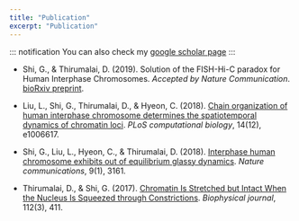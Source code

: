 ```yaml
---
title: "Publication"
excerpt: "Publication"
---
```


::: notification
You can also check my [google scholar page](https://scholar.google.com/citations?user=JMf5dv8AAAAJ&hl=en) 
:::

* Shi, G., & Thirumalai, D. (2019). Solution of the FISH-Hi-C paradox for Human Interphase Chromosomes. *Accepted by Nature Communication*. [bioRxiv preprint](https://www.biorxiv.org/content/10.1101/615120v2).

* Liu, L., Shi, G., Thirumalai, D., & Hyeon, C. (2018). [Chain organization of human interphase chromosome determines the spatiotemporal dynamics of chromatin loci](https://journals.plos.org/ploscompbiol/article?id=10.1371/journal.pcbi.1006617). *PLoS computational biology*, 14(12), e1006617.

* Shi, G., Liu, L., Hyeon, C., & Thirumalai, D. (2018). [Interphase human chromosome exhibits out of equilibrium glassy dynamics](https://www.nature.com/articles/s41467-018-05606-6). *Nature communications*, 9(1), 3161.

* Thirumalai, D., & Shi, G. (2017). [Chromatin Is Stretched but Intact When the Nucleus Is Squeezed through Constrictions](https://www.ncbi.nlm.nih.gov/pmc/articles/PMC5300781/). *Biophysical journal*, 112(3), 411.
